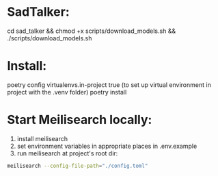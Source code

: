 # SadTalker:
cd sad_talker && chmod +x scripts/download_models.sh && ./scripts/download_models.sh

# Install:
poetry config virtualenvs.in-project true (to set up virtual environment in project with the .venv folder)
poetry install

# Start Meilisearch locally:
1. install meilisearch
2. set environment variables in appropriate places in .env.example
3. run meilisearch at project's root dir:
```sh
meilisearch --config-file-path="./config.toml"
```
